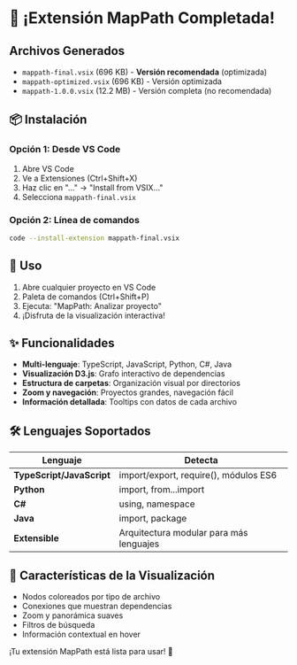 # 🎉 ¡Extensión MapPath Completada!

## Archivos Generados

- `mappath-final.vsix` (696 KB) - **Versión recomendada** (optimizada)
- `mappath-optimized.vsix` (696 KB) - Versión optimizada 
- `mappath-1.0.0.vsix` (12.2 MB) - Versión completa (no recomendada)

## 📦 Instalación

### Opción 1: Desde VS Code
1. Abre VS Code
2. Ve a Extensiones (Ctrl+Shift+X)
3. Haz clic en "..." → "Install from VSIX..."
4. Selecciona `mappath-final.vsix`

### Opción 2: Línea de comandos
```bash
code --install-extension mappath-final.vsix
```

## 🎯 Uso

1. Abre cualquier proyecto en VS Code
2. Paleta de comandos (Ctrl+Shift+P)
3. Ejecuta: "MapPath: Analizar proyecto"
4. ¡Disfruta de la visualización interactiva!

## ✨ Funcionalidades

- **Multi-lenguaje**: TypeScript, JavaScript, Python, C#, Java
- **Visualización D3.js**: Grafo interactivo de dependencias
- **Estructura de carpetas**: Organización visual por directorios
- **Zoom y navegación**: Proyectos grandes, navegación fácil
- **Información detallada**: Tooltips con datos de cada archivo

## 🛠️ Lenguajes Soportados

| Lenguaje | Detecta |
|----------|---------|
| **TypeScript/JavaScript** | import/export, require(), módulos ES6 |
| **Python** | import, from...import |
| **C#** | using, namespace |
| **Java** | import, package |
| **Extensible** | Arquitectura modular para más lenguajes |

## 🎨 Características de la Visualización

- Nodos coloreados por tipo de archivo
- Conexiones que muestran dependencias
- Zoom y panorámica suaves
- Filtros de búsqueda
- Información contextual en hover

¡Tu extensión MapPath está lista para usar! 🚀